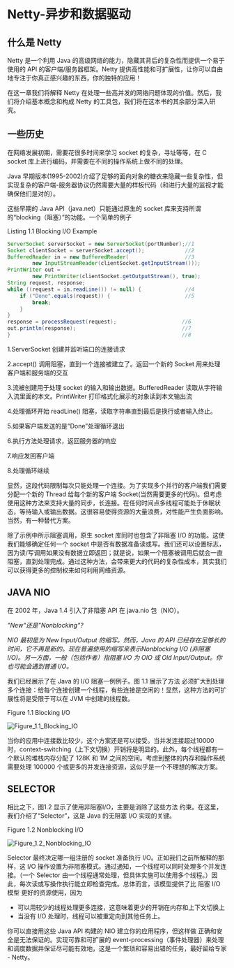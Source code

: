 Netty-异步和数据驱动
=====

## 什么是 Netty 

Netty 是一个利用 Java 的高级网络的能力，隐藏其背后的复杂性而提供一个易于使用的 API 的客户端/服务器框架。Netty 提供高性能和可扩展性，让你可以自由地专注于你真正感兴趣的东西，你的独特的应用！

在这一章我们将解释 Netty 在处理一些高并发的网络问题体现的价值。然后，我们将介绍基本概念和构成 Netty 的工具包，我们将在这本书的其余部分深入研究。

## 一些历史

在网络发展初期，需要花很多时间来学习 socket 的复杂，寻址等等，在 C socket 库上进行编码，并需要在不同的操作系统上做不同的处理。

Java 早期版本(1995-2002)介绍了足够的面向对象的糖衣来隐藏一些复杂性，但实现复杂的客户端-服务器协议仍然需要大量的样板代码（和进行大量的监视才能确保他们是对的）。

这些早期的 Java API（java.net）只能通过原生的 socket 库来支持所谓的“blocking（阻塞）”的功能。一个简单的例子

Listing 1.1 Blocking I/O Example

```java
ServerSocket serverSocket = new ServerSocket(portNumber);//1
Socket clientSocket = serverSocket.accept();             //2
BufferedReader in = new BufferedReader(					 //3
        new InputStreamReader(clientSocket.getInputStream()));
PrintWriter out =
        new PrintWriter(clientSocket.getOutputStream(), true);
String request, response;
while ((request = in.readLine()) != null) {				 //4
    if ("Done".equals(request)) {						 //5
        break;
    }
}
response = processRequest(request);						//6
out.println(response);									//7
}														//8
```

1.ServerSocket 创建并监听端口的连接请求

2.accept() 调用阻塞，直到一个连接被建立了。返回一个新的 Socket 用来处理 客户端和服务端的交互

3.流被创建用于处理 socket 的输入和输出数据。BufferedReader 读取从字符输入流里面的本文。PrintWriter 打印格式化展示的对象读到本文输出流

4.处理循环开始 readLine() 阻塞，读取字符串直到最后是换行或者输入终止。

5.如果客户端发送的是“Done”处理循环退出

6.执行方法处理请求，返回服务器的响应

7.响应发回客户端

8.处理循环继续

显然，这段代码限制每次只能处理一个连接。为了实现多个并行的客户端我们需要分配一个新的 Thread 给每个新的客户端 Socket(当然需要更多的代码)。但考虑使用这种方法来支持大量的同步，长连接。在任何时间点多线程可能处于休眠状态，等待输入或输出数据。这很容易使得资源的大量浪费，对性能产生负面影响。当然，有一种替代方案。

除了示例中所示阻塞调用，原生 socket 库同时也包含了非阻塞 I/O 的功能。这使我们能够确定任何一个 socket 中是否有数据准备读或写。我们还可以设置标志，因为读/写调用如果没有数据立即返回；就是说，如果一个阻塞被调用后就会一直阻塞，直到处理完成。通过这种方法，会带来更大的代码的复杂性成本，其实我们可以获得更多的控制权来如何利用网络资源。

## JAVA NIO

在 2002 年，Java 1.4 引入了非阻塞 API 在 java.nio 包（NIO）。

*"New"还是"Nonblocking"?*

*NIO 最初是为 New Input/Output 的缩写。然而，Java 的 API 已经存在足够长的时间，它不再是新的。现在普遍使用的缩写来表示Nonblocking I/O (非阻塞 I/O)。另一方面，一般（包括作者）指阻塞 I/O 为 OIO 或 Old
Input/Output。你也可能会遇到普通 I/O。*

我们已经展示了在 Java 的 I/O 阻塞一例例子。图 1.1 展示了方法
必须扩大到处理多个连接：给每个连接创建一个线程，有些连接是空闲的！显然，这种方法的可扩展性将是受限于可以在 JVM 中创建的线程数。

Figure 1.1 Blocking I/O

![Figure_1.1_Blocking_IO](https://ning-wang.oss-cn-beijing.aliyuncs.com/blog-imags/Figure_1.1_Blocking_IO.jpg)

当你的应用中连接数比较少，这个方案还是可以接受。当并发连接超过10000 时，context-switching（上下文切换）开销将是明显的。此外，每个线程都有一个默认的堆栈内存分配了 128K 和 1M 之间的空间。考虑到整体的内存和操作系统需要处理 100000 个或更多的并发连接资源，这似乎是一个不理想的解决方案。

## SELECTOR

相比之下，图1.2 显示了使用非阻塞I/O，主要是消除了这些方法
约束。在这里，我们介绍了“Selector”，这是 Java 的无阻塞 I/O 实现的关键。

Figure 1.2 Nonblocking I/O

![Figure_1.2_Nonblocking_IO](https://ning-wang.oss-cn-beijing.aliyuncs.com/blog-imags/Figure_1.2_Nonblocking_IO.jpg)

Selector 最终决定哪一组注册的 socket 准备执行 I/O。正如我们之前所解释的那样，这 I/O 操作设置为非阻塞模式。通过通知，一个线程可以同时处理多个并发连接。（一个 Selector 由一个线程通常处理，但具体实施可以使用多个线程。）因此，每次读或写操作执行能立即检查完成。总体而言，该模型提供了比 阻塞 I/O 模型 更好的资源使用，因为

* 可以用较少的线程处理更多连接，这意味着更少的开销在内存和上下文切换上
* 当没有 I/O 处理时，线程可以被重定向到其他任务上。


你可以直接用这些 Java API 构建的 NIO 建立你的应用程序，但这样做
正确和安全是无法保证的。实现可靠和可扩展的 event-processing（事件处理器）来处理和调度数据并保证尽可能有效地，这是一个繁琐和容易出错的任务，最好留给专家 - Netty。

